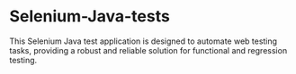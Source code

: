 # Selenium-Java-tests
This Selenium Java test application is designed to automate web testing tasks, providing a robust and reliable solution for functional and regression testing.
